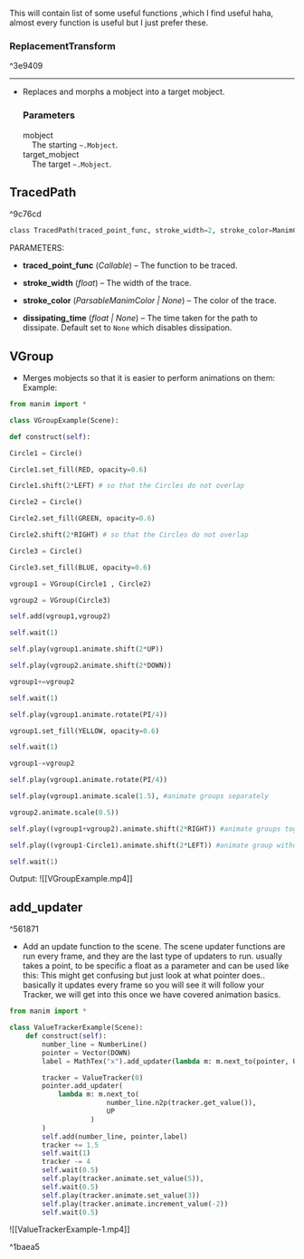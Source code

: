 This will contain list of some useful functions ,which I find useful haha, almost every function is useful but I just prefer these.

### ReplacementTransform

^3e9409

---

- Replaces and morphs a mobject into a target mobject.
	### Parameters
	
	mobject  
	    The starting `~.Mobject`.  
	target_mobject  
	    The target `~.Mobject`.

## TracedPath

^9c76cd

```python
class TracedPath(traced_point_func, stroke_width=2, stroke_color=ManimColor('#FFFFFF'), dissipating_time=None, **kwargs)
``` 
PARAMETERS:

- **traced_point_func** (_Callable_) – The function to be traced.
    
- **stroke_width** (_float_) – The width of the trace.
    
- **stroke_color** (_ParsableManimColor_ _|_ _None_) – The color of the trace.
    
- **dissipating_time** (_float_ _|_ _None_) – The time taken for the path to dissipate. Default set to `None` which disables dissipation.

## VGroup 
- Merges mobjects so that it is easier to perform animations on them:
Example:
```python
from manim import *

class VGroupExample(Scene):

def construct(self):

Circle1 = Circle()

Circle1.set_fill(RED, opacity=0.6)

Circle1.shift(2*LEFT) # so that the Circles do not overlap

Circle2 = Circle()

Circle2.set_fill(GREEN, opacity=0.6)

Circle2.shift(2*RIGHT) # so that the Circles do not overlap

Circle3 = Circle()

Circle3.set_fill(BLUE, opacity=0.6)

vgroup1 = VGroup(Circle1 , Circle2)

vgroup2 = VGroup(Circle3)

self.add(vgroup1,vgroup2)

self.wait(1)

self.play(vgroup1.animate.shift(2*UP))

self.play(vgroup2.animate.shift(2*DOWN))

vgroup1+=vgroup2

self.wait(1)

self.play(vgroup1.animate.rotate(PI/4))

vgroup1.set_fill(YELLOW, opacity=0.6)

self.wait(1)

vgroup1-=vgroup2

self.play(vgroup1.animate.rotate(PI/4))

self.play(vgroup1.animate.scale(1.5), #animate groups separately

vgroup2.animate.scale(0.5))

self.play((vgroup1+vgroup2).animate.shift(2*RIGHT)) #animate groups together without modification

self.play((vgroup1-Circle1).animate.shift(2*LEFT)) #animate group without a singular component

self.wait(1)
```
Output:
![[VGroupExample.mp4]]


## add_updater

^561871

- Add an update function to the scene.
	The scene updater functions are run every frame, and they are the last type of updaters to run.
usually takes a point,  to be specific a float as a parameter and can be used like this: 
This might get confusing but just look at what pointer does.. basically it updates every frame so you will see it will follow your Tracker, we will get into this once we have covered animation basics.
```python
from manim import *

class ValueTrackerExample(Scene):
    def construct(self):
        number_line = NumberLine()
        pointer = Vector(DOWN)
        label = MathTex("x").add_updater(lambda m: m.next_to(pointer, UP))

        tracker = ValueTracker(0)
        pointer.add_updater(
            lambda m: m.next_to(
                        number_line.n2p(tracker.get_value()),
                        UP
                    )
        )
        self.add(number_line, pointer,label)
        tracker += 1.5
        self.wait(1)
        tracker -= 4
        self.wait(0.5)
        self.play(tracker.animate.set_value(5)),
        self.wait(0.5)
        self.play(tracker.animate.set_value(3))
        self.play(tracker.animate.increment_value(-2))
        self.wait(0.5)
```
![[ValueTrackerExample-1.mp4]]


^1baea5

